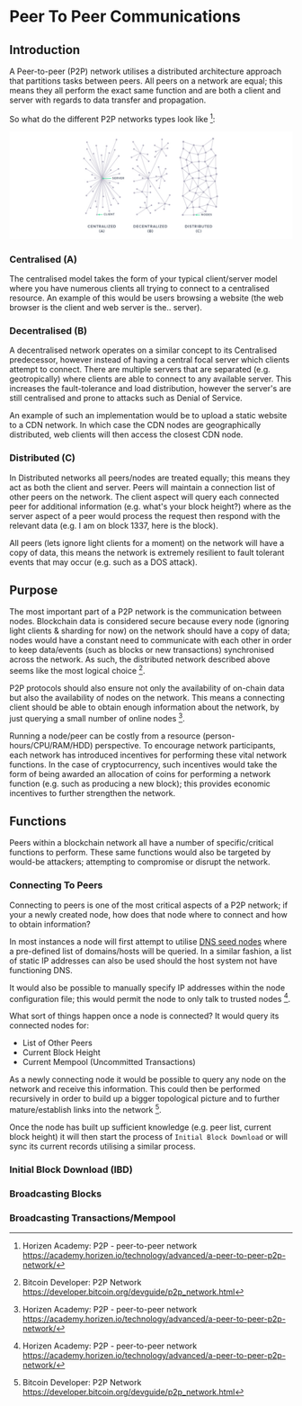 # Peer To Peer Communications
## Introduction
A Peer-to-peer (P2P) network utilises a distributed architecture approach that partitions tasks between peers.  All peers on a network are equal; this means they all perform the exact same function and are both a client and server with regards to data transfer and propagation.

So what do the different P2P networks types look like [^2]:

![P2P Network Type](images/p2p.network.types.jpg)

### Centralised (A)
The centralised model takes the form of your typical client/server model where you have numerous clients all trying to connect to a centralised resource.  An example of this would be users browsing a website (the web browser is the client and web server is the.. server).

### Decentralised (B)
A decentralised network operates on a similar concept to its Centralised predecessor, however instead of having a central focal server which clients attempt to connect.  There are multiple servers that are separated (e.g. geotropically) where clients are able to connect to any available server.  This increases the fault-tolerance and load distribution, however the server's are still centralised and prone to attacks such as Denial of Service.

An example of such an implementation would be to upload a static website to a CDN network.  In which case the CDN nodes are geographically distributed, web clients will then access the closest CDN node.

### Distributed (C)
In Distributed networks all peers/nodes are treated equally; this means they act as both the client and server.  Peers will maintain a connection list of other peers on the network. The client aspect will query each connected peer for additional information (e.g. what's your block height?) where as the server aspect of a peer would process the request then respond with the relevant data (e.g. I am on block 1337, here is the block).

All peers (lets ignore light clients for a moment) on the network will have a copy of data, this means the network is extremely resilient to fault tolerant events that may occur (e.g. such as a DOS attack).

## Purpose
The most important part of a P2P network is the communication between nodes.  Blockchain data is considered secure because every node (ignoring light clients & sharding for now) on the network should have a copy of data; nodes would have a constant need to communicate with each other in order to keep data/events (such as blocks or new transactions) synchronised across the network.  As such, the distributed network described above seems like the most logical choice [^1].

P2P protocols should also ensure not only the availability of on-chain data but also the availability of nodes on the network.  This means a connecting client should be able to obtain enough information about the network, by just querying a small number of online nodes [^2].

Running a node/peer can be costly from a resource (person-hours/CPU/RAM/HDD) perspective.  To encourage network participants, each network has introduced incentives for performing these vital network functions.  In the case of cryptocurrency, such incentives would take the form of being awarded an allocation of coins for performing a network function (e.g. such as producing a new block);  this provides economic incentives to further strengthen the network.


## Functions
Peers within a blockchain network all have a number of specific/critical functions to perform.  These same functions would also be targeted by would-be attackers; attempting to compromise or disrupt the network.

### Connecting To Peers
Connecting to peers is one of the most critical aspects of a P2P network;  if your a newly created node, how does that node where to connect and how to obtain information?

In most instances a node will first attempt to utilise [DNS seed nodes](DNS.md) where a pre-defined list of domains/hosts will be queried.  In a similar fashion, a list of static IP addresses can also be used should the host system not have functioning DNS.

It would also be possible to manually specify IP addresses within the node configuration file; this would permit the node to only talk to trusted nodes [^2].

What sort of things happen once a node is connected? It would query its connected nodes for:

+ List of Other Peers
+ Current Block Height
+ Current Mempool (Uncommitted Transactions)

As a newly connecting node it would be possible to query any node on the network and receive this information.  This could then be performed recursively in order to build up a bigger topological picture and to further mature/establish links into the network [^1].

Once the node has built up sufficient knowledge (e.g. peer list, current block height) it will then start the process of `Initial Block Download` or will sync its current records utilising a similar process.


### Initial Block Download (IBD)





### Broadcasting Blocks


### Broadcasting Transactions/Mempool




[^1]: Bitcoin Developer: P2P Network
  https://developer.bitcoin.org/devguide/p2p_network.html
[^2]: Horizen Academy: P2P - peer-to-peer network
  https://academy.horizen.io/technology/advanced/a-peer-to-peer-p2p-network/

